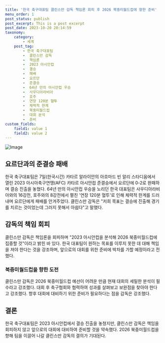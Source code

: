 ```yaml
---
title: '한국 축구대표팀 클린스만 감독 책임론 회피 후 2026 북중미월드컵에 향한 준비'
menu_order: 1
post_status: publish
post_excerpt: This is a post excerpt
post_date: 2023-10-20 20:14:59
taxonomy:
    category:
        - 세계
    post_tag:
        - 한국 축구대표팀
        -  클린스만 감독
        -  책임론
        -  2023 아시안컵
        -  결승
        -  패배
        -  요르단
        -  준결승
        -  64년 만의 아시안컵 우승
        -  사우디아라비아
        -  호주
        -  연장 120분 혈투
        -  체력적 한계
        -  북중미월드컵
        -  대회 분석
        -  준비
custom_fields:
    field1: value 1
    field2: value 2
---
```


![Image](https://imgnews.pstatic.net/image/469/2024/02/07/0000784317_001_20240207035001601.jpg?type=w647)


## 요르단과의 준결승 패배
한국 축구대표팀은 7일(한국시간) 카타르 알라이안의 아흐마드 빈 알리 스타디움에서 열린 2023 아시아축구연맹(AFC) 카타르 아시안컵 준결승에서 요르단에 0-2로 완패하며 결승 진출을 놓쳤다. 64년 만의 아시안컵 우승을 노리던 한국 대표팀은 사우디아라비아와의 16강전, 호주와의 8강전에서 펼친 '연장 120분 혈투'로 인해 체력적 한계를 드러내며 요르단에게 패배를 안겨주었다. 클린스만 감독은 "저희 목표는 결승에 진출해 경기를 치르는 것이었는데 그러지 못해서 아쉽다"고 말했다.

## 감독의 책임 회피
클린스만 감독은 책임론을 회피하며 "2023 아시안컵을 분석해 2026 북중미월드컵에 집중할 것"이라고 밝힌 바 있다. 한국 대표팀이 원하는 목표를 이루지 못한 데 대해 책임을 져야 한다는 것을 강조하며, 앞으로의 대회를 위한 준비에 박차를 가할 예정이라고 전했다.

### 북중미월드컵을 향한 도전
클린스만 감독은 2026 북중미월드컵 예선이 어려운 만큼 현재 대회의 세밀한 분석이 필수라고 강조했다. 대회 후 축구협회와 협력하여 성과를 살펴보고 보완점을 찾아야 한다고 강조했다. 향후 대회에 대비하기 위한 준비가 필요하다는 점을 감독은 강조했다.

## 결론
한국 축구대표팀은 2023 아시안컵에서 결승 진출을 놓쳤지만, 클린스만 감독은 책임을 회피하지 않고 앞으로의 대회에 대비하여 준비할 것을 약속했다. 2026 북중미월드컵을 향해 팀을 이끌어 나갈 클린스만 감독의 결의가 기대된다.
